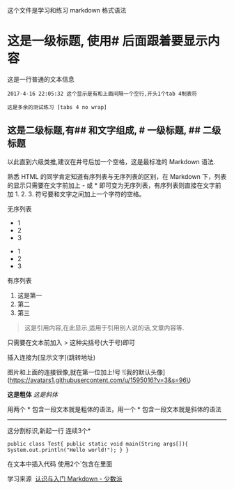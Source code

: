 这个文件是学习和练习 markdown 格式语法
# 这是一级标题, 使用# 后面跟着要显示内容
这是一行普通的文本信息

    2017-4-16 22:05:32 这个显示是有和上面间隔一个空行,开头1个tab 4制表符

	这是多余的测试练习 [tabs 4 no wrap]
## 这是二级标题,有## 和文字组成, # 一级标题, ## 二级标题
以此直到六级类推,建议在井号后加一个空格，这是最标准的 Markdown 语法.	

熟悉 HTML 的同学肯定知道有序列表与无序列表的区别，在 Markdown 下，列表的显示只需要在文字前加上 - 或 * 即可变为无序列表，有序列表则直接在文字前加 1. 2. 3. 符号要和文字之间加上一个字符的空格。

无序列表
- 1
- 2
- 3
 
* 1
* 2
* 3
 
有序列表
1. 这是第一
2. 第二
3. 第三
>这是引用内容,在此显示,适用于引用别人说的话,文章内容等.

只需要在文本前加入 > 这种尖括号(大于号)即可

插入连接为[显示文字]\(跳转地址\)

图片和上面的连接很像,就在第一位加上!号 ![我的默认头像]\(https://avatars1.githubusercontent.com/u/1595016?v=3&s=96\) 

**这是粗体**  *这是斜体*

用两个 * 包含一段文本就是粗体的语法，用一个 * 包含一段文本就是斜体的语法

***
这分割标识,新起一行 连续3个*

`
public class Test{
  public static void main(String args[]){
    System.out.println("Hello world!");
  }
}
`

在文本中插入代码 使用2个\`包含在里面 

学习来源  [认识与入门 Markdown - 少数派](https://sspai.com/post/25137)

